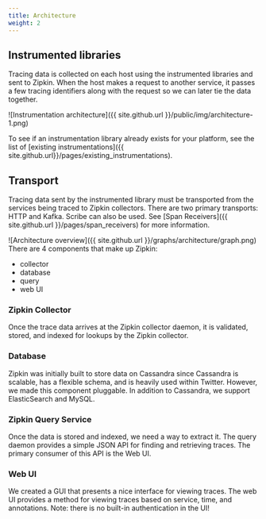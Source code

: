 ```yaml
---
title: Architecture
weight: 2
---
```




Instrumented libraries
----------------------

Tracing data is collected on each host using the instrumented libraries
and sent to Zipkin. When the host makes a request to another service, it passes
a few tracing identifiers along with the request so we can later tie the data
together.

![Instrumentation architecture]({{ site.github.url }}/public/img/architecture-1.png)

To see if an instrumentation library already exists for your platform, see the
list of [existing instrumentations]({{ site.github.url}}/pages/existing_instrumentations).

Transport
---------

Tracing data sent by the instrumented library must be transported from the services being traced to Zipkin collectors.
There are two primary transports: HTTP and Kafka. Scribe can also be used.
See [Span Receivers]({{ site.github.url }}/pages/span_receivers) for more information.

![Architecture overview]({{ site.github.url }}/graphs/architecture/graph.png)
There are 4 components that make up Zipkin:

* collector
* database
* query
* web UI




### Zipkin Collector

Once the trace data arrives at the Zipkin collector daemon, it is validated, stored, and indexed for lookups by the Zipkin collector.

### Database

Zipkin was initially built to store data on Cassandra since Cassandra is scalable, has a
flexible schema, and is heavily used within Twitter. However, we made this
component pluggable. In addition to Cassandra, we support ElasticSearch and MySQL.

### Zipkin Query Service

Once the data is stored and indexed, we need a way to extract it. The query daemon provides a simple JSON API for finding and retrieving traces. The primary consumer of this API is the Web UI.

### Web UI

We created a GUI that presents a nice interface for viewing traces. The web UI provides a
method for viewing traces based on service, time, and annotations.
Note: there is no built-in authentication in the UI!
